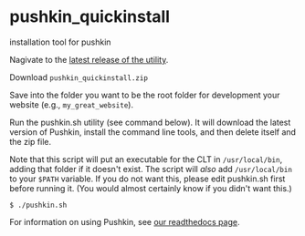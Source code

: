# pushkin_quickinstall
installation tool for pushkin

Nagivate to the [latest release of the utility](https://github.com/pushkin-consortium/pushkin_quickinstall/releases/tag/v0.0.1/latest).

Download `pushkin_quickinstall.zip`

Save into the folder you want to be the root folder for development your website (e.g., `my_great_website`). 

Run the pushkin.sh utility (see command below). It will download the latest version of Pushkin, install the command line tools, and then delete itself and the zip file.

Note that this script will put an executable for the CLT in `/usr/local/bin`, adding that folder if it doesn't exist. The script will *also* add `/usr/local/bin` to your `$PATH` variable. If you do not want this, please edit pushkin.sh first before running it. (You would almost certainly know if you didn't want this.)

```
$ ./pushkin.sh
```



For information on using Pushkin, see [our readthedocs page](https://pushkin-only.readthedocs.io/en/latest/).
